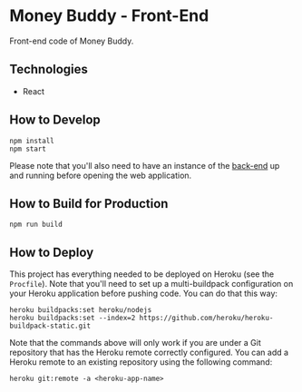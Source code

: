 # Money Buddy - Front-End

Front-end code of Money Buddy.

## Technologies

- React

## How to Develop

```
npm install
npm start
```

Please note that you'll also need to have an instance of the [back-end](https://github.com/samuelgrigolato/moneybuddy) up and running before opening the web application.

## How to Build for Production

```
npm run build
```

## How to Deploy

This project has everything needed to be deployed on Heroku (see the `Procfile`). Note that you'll need to set up a multi-buildpack configuration on your Heroku application before pushing code. You can do that this way:

```
heroku buildpacks:set heroku/nodejs
heroku buildpacks:set --index=2 https://github.com/heroku/heroku-buildpack-static.git
```

Note that the commands above will only work if you are under a Git repository that has the Heroku remote correctly configured. You can add a Heroku remote to an existing repository using the following command:

```
heroku git:remote -a <heroku-app-name>
```

